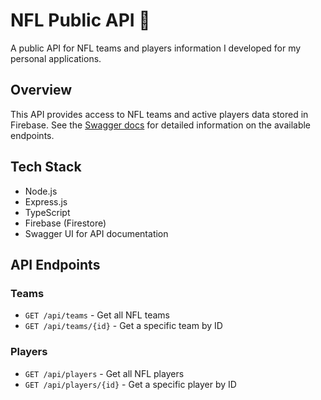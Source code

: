 # NFL Public API 🏈

A public API for NFL teams and players information I developed for my personal applications.

## Overview

This API provides access to NFL teams and active players data stored in Firebase. See the [Swagger docs](https://nfl-api-kappa.vercel.app/) for detailed information on the available endpoints.

## Tech Stack

- Node.js
- Express.js
- TypeScript
- Firebase (Firestore)
- Swagger UI for API documentation

## API Endpoints

### Teams

- `GET /api/teams` - Get all NFL teams
- `GET /api/teams/{id}` - Get a specific team by ID

### Players

- `GET /api/players` - Get all NFL players
- `GET /api/players/{id}` - Get a specific player by ID
